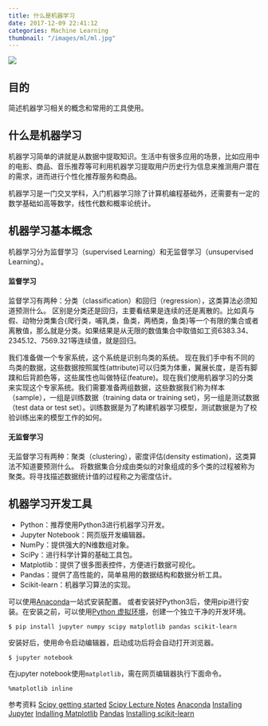 ```yaml
---
title: 什么是机器学习
date: 2017-12-09 22:41:12
categories: Machine Learning
thumbnail: "/images/ml/ml.jpg"
---
```

![](/images/ml/ml.jpg)

## 目的
简述机器学习相关的概念和常用的工具使用。

<!--more-->

## 什么是机器学习
机器学习简单的讲就是从数据中提取知识。生活中有很多应用的场景，比如应用中的电影、商品、音乐推荐等可利用机器学习提取用户历史行为信息来推测用户潜在的需求，进而进行个性化推荐服务和商品。

机器学习是一门交叉学科，入门机器学习除了计算机编程基础外，还需要有一定的数学基础如高等数学，线性代数和概率论统计。

## 机器学习基本概念
机器学习分为监督学习（supervised Learning）和无监督学习（unsupervised Learning）。

#### 监督学习
监督学习有两种：分类（classification）和回归（regression），这类算法必须知道预测什么。
区别是分类还是回归，主要看结果是连续的还是离散的。比如真与假、动物分类集合{爬行类，哺乳类，鱼类，两栖类，鱼类}等一个有限的集合或者离散值，那么就是分类。如果结果是从无限的数值集合中取值如工资6383.34、2345.12、7569.321等连续值，就是回归。

我们准备做一个专家系统，这个系统是识别鸟类的系统。
现在我们手中有不同的鸟类的数据，这些数据按照属性(attribute)可以归类为体重，翼展长度，是否有脚蹼和后背颜色等，这些属性也叫做特征(feature)。现在我们使用机器学习的分类来实现这个专家系统。我们需要准备两组数据，这些数据我们称为样本（sample），一组是训练数据（training data or training set)，另一组是测试数据（test data or test set）。训练数据是为了构建机器学习模型，测试数据是为了校验训练出来的模型工作的如何。

#### 无监督学习
无监督学习有两种：聚类（clustering），密度评估(density estimation)，这类算法不知道要预测什么。
将数据集合分成由类似的对象组成的多个类的过程被称为聚类。将寻找描述数据统计值的过程称之为密度估计。

## 机器学习开发工具
+ Python：推荐使用Python3进行机器学习开发。
+ Jupyter Notebook：网页版开发编辑器。
+ NumPy：提供强大的N维数组对象。
+ SciPy：进行科学计算的基础工具包。
+ Matplotlib：提供了很多图表控件，方便进行数据可视化。
+ Pandas：提供了高性能的，简单易用的数据结构和数据分析工具。
+ Scikit-learn：机器学习算法的实现。

可以使用[Anaconda](https://www.anaconda.com/)一站式安装配置。
或者安装好Python3后，使用pip进行安装。在安装之前，可以使用[Python 虚拟环境](http://www.garfieldwiki.com/2017/12/03/pythonVirtualEnv/)，创建一个独立干净的开发环境。
```shell
$ pip install jupyter numpy scipy matplotlib pandas scikit-learn
```
安装好后，使用命令启动编辑器，启动成功后将会自动打开浏览器。
```shell
$ jupyter notebook
```
在jupyter notebook使用`matplotlib`，需在网页编辑器执行下面命令。
```shell
%matplotlib inline
```

参考资料
[Scipy getting started](https://scipy.org/getting-started.html)
[Scipy Lecture Notes](http://www.scipy-lectures.org/index.html)
[Anaconda](https://www.anaconda.com/)
[Installing Jupyter](https://jupyter.org/install.html)
[Indalling Matplotlib](http://matplotlib.org/users/installing.html)
[Pandas](http://pandas.pydata.org/)
[Installing scikit-learn](http://scikit-learn.org/stable/install.html)
